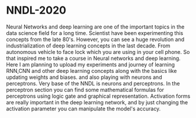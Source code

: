 # NNDL-2020
Neural Networks and deep learning are one of the important topics in the data science field for a long time. 
Scientist have been experimenting this concepts from the late 80's. 
However, you can see a huge revolution and industrialization of deep learning concepts in the last decade.
From autonomous vehicle to face lock which you are using in your cell phone.
So that inspired me to take a course in Neural networks and deep learning.
Here I am planning to upload my experiments and journey of learning RNN,CNN and other deep learning concepts along with the basics like updating weights and biases. 
and also playing with neurons and perceptrons.
Very base of the NNDL is neurons and perceptrons. 
In the perceptron section you can find some mathematical formulas for perceptrons using logic gate and graphical representation.
Activation forms are really important in the deep learning network, and by just changing the activation parameter you can manipulate the model's accuracy.
